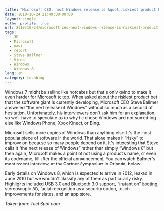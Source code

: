 ```yaml
---
title: "Microsoft CEO: next Windows release is &quot;riskiest product bet&quot;"
date: 2010-10-24T21:49:00+00:00
layout: single
author_profile: true
url: 2010/10/24/microsoft-ceo-next-windows-release-is-riskiest-product-bet/
tags:
  - 3D
  - Microsoft
  - news
  - report
  - Steve Ballmer
  - Video
  - Windows
  - Windows 8
lang: en
category: techblog
---
```

Windows 7 might be [selling like hotcakes](http://boelectronic.blogspot.com/2010/10/windows-7-year-one-240-million-licenses.html) but that's only going to make it even harder for Microsoft to top. When asked about the riskiest product bet that the software giant is currently developing, Microsoft CEO Steve Ballmer answered “the next release of Windows” without so much as a second of hesitation. Unfortunately, his interviewers don't ask him for an explanation, so we'll have to speculate as to why he chose Windows and not something else like Windows Phone, Xbox Kinect, or Bing. 

Microsoft sells more copies of Windows than anything else. It's the most popular piece of software in the world. That alone makes it “risky” to improve on because so many people depend on it. It's interesting that Steve calls it “the next release of Windows” rather than simply “Windows 8” but then again, Microsoft makes a point of not using a product's name, or even its codename, till after the official announcement. You can watch Ballmer's most recent interview, at the Gartner Symposium in Orlando, below:

Early details on Windows 8, which is expected to arrive in 2012, leaked in June 2010 but we wouldn't classify any of them as particularly risky. Highlights included USB 3.0 and Bluetooth 3.0 support, “instant on” booting, stereoscopic 3D, facial recognition as a security option, touch improvements for slates, and an app store.

_Taken from: TechSpot.com_